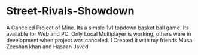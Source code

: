 # Street-Rivals-Showdown
A Canceled Project of Mine. Its a simple 1v1 topdown basket ball game. 
Its available for Web and PC. 
Only Local Multiplayer is working, others were in development when project was canceled.​
I Created it with my friends Musa Zeeshan khan and Hasaan Javed.
